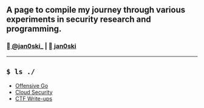 ## A page to compile my journey through various experiments in security research and programming.

### [ @jan0ski_](http://twitter.com/jan0ski_) | [ jan0ski](http://github.com/jan0ski/)

---

## `$ ls ./`

- [Offensive Go](./golang/index.md)
- [Cloud Security](./cloudsec/index.md)
- [CTF Write-ups](./ctf/index.md)




